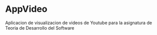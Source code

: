 # AppVideo
Aplicacion de visualizacion de videos de Youtube para la asignatura de Teoria de Desarrollo del Software
